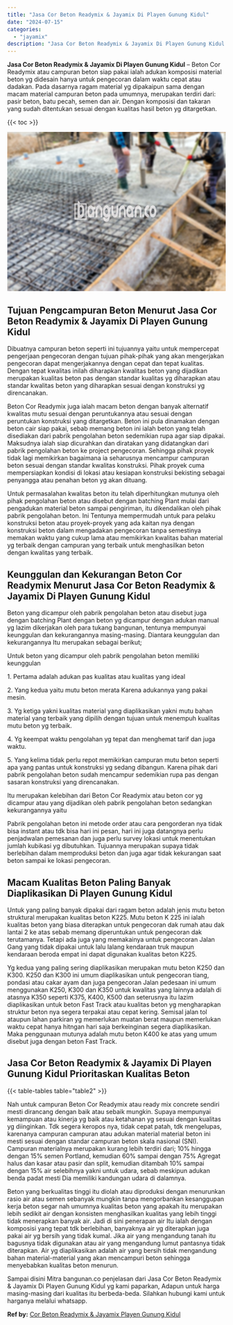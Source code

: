 ```yaml
---
title: "Jasa Cor Beton Readymix & Jayamix Di Playen Gunung Kidul"
date: "2024-07-15"
categories: 
  - "jayamix"
description: "Jasa Cor Beton Readymix & Jayamix Di Playen Gunung Kidul. Sampai disini Mitra bangunan.co penjelasan dari Jasa Cor Beton Readymix & Jayamix Di Playen Gunung..."
---
```


**Jasa Cor Beton Readymix & Jayamix Di Playen Gunung Kidul** – Beton Cor Readymix atau campuran beton siap pakai ialah adukan komposisi material beton yg didesain hanya untuk pengecoran dalam waktu cepat atau dadakan. Pada dasarnya ragam material yg dipakaipun sama dengan macam material campuran beton pada umumnya, merupakan terdiri dari: pasir beton, batu pecah, semen dan air. Dengan komposisi dan takaran yang sudah ditentukan sesuai dengan kualitas hasil beton yg ditargetkan.

{{< toc >}}

![Jasa Cor Beton Readymix & Jayamix Di Playen Gunung Kidul](/images/jasa-cor-readymix-56.png)

## Tujuan Pengcampuran Beton Menurut Jasa Cor Beton Readymix & Jayamix Di Playen Gunung Kidul

Dibuatnya campuran beton seperti ini tujuannya yaitu untuk mempercepat pengerjaan pengecoran dengan tujuan pihak-pihak yang akan mengerjakan pengecoran dapat mengerjakannya dengan cepat dan tepat kualitas. Dengan tepat kwalitas inilah diharapkan kwalitas beton yang dijadikan merupakan kualitas beton pas dengan standar kualitas yg diharapkan atau standar kwalitas beton yang diharapkan sesuai dengan konstruksi yg direncanakan.

Beton Cor Readymix juga ialah macam beton dengan banyak alternatif kwalitas mutu sesuai dengan peruntukannya atau sesuai dengan peruntukan konstruksi yang ditargetkan. Beton ini pula dinamakan dengan beton cair siap pakai, sebab memang beton ini ialah beton yang telah disediakan dari pabrik pengolahan beton sedemikian rupa agar siap dipakai. Maksudnya ialah siap dicurahkan dan diratakan yang didatangkan dari pabrik pengolahan beton ke project pengecoran. Sehingga pihak proyek tidak lagi memikirkan bagaimana ia seharusnya mencampur campuran beton sesuai dengan standar kwalitas konstruksi. Pihak proyek cuma mempersiapkan kondisi di lokasi atau kesiapan konstruksi bekisting sebagai penyangga atau penahan beton yg akan dituang.

Untuk permasalahan kwalitas beton itu telah diperhitungkan mutunya oleh pihak pengolahan beton atau disebut dengan batching Plant mulai dari pengadukan material beton sampai pengiriman, itu dikendalikan oleh pihak pabrik pengolahan beton. Ini Tentunya mempermudah untuk para pelaku konstruksi beton atau proyek-proyek yang ada kaitan nya dengan konstruksi beton dalam mengadakan pengecoran tanpa semestinya memakan waktu yang cukup lama atau memikirkan kwalitas bahan material yg terbaik dengan campuran yang terbaik untuk menghasilkan beton dengan kwalitas yang terbaik.

## Keunggulan dan Kekurangan Beton Cor Readymix Menurut Jasa Cor Beton Readymix & Jayamix Di Playen Gunung Kidul

Beton yang dicampur oleh pabrik pengolahan beton atau disebut juga dengan batching Plant dengan beton yg dicampur dengan adukan manual yg lazim dikerjakan oleh para tukang bangunan, tentunya mempunyai keunggulan dan kekurangannya masing-masing. Diantara keunggulan dan kekurangannya Itu merupakan sebagai berikut;

Untuk beton yang dicampur oleh pabrik pengolahan beton memiliki keunggulan

1\. Pertama adalah adukan pas kualitas atau kualitas yang ideal

2\. Yang kedua yaitu mutu beton merata Karena adukannya yang pakai mesin.

3\. Yg ketiga yakni kualitas material yang diaplikasikan yakni mutu bahan material yang terbaik yang dipilih dengan tujuan untuk menempuh kualitas mutu beton yg terbaik.

4\. Yg keempat waktu pengolahan yg tepat dan menghemat tarif dan juga waktu.

5\. Yang kelima tidak perlu repot memikirkan campuran mutu beton seperti apa yang pantas untuk konstruksi yg sedang dibangun. Karena pihak dari pabrik pengolahan beton sudah mencampur sedemikian rupa pas dengan sasaran konstruksi yang direncanakan.

Itu merupakan kelebihan dari Beton Cor Readymix atau beton cor yg dicampur atau yang dijadikan oleh pabrik pengolahan beton sedangkan kekurangannya yaitu

Pabrik pengolahan beton ini metode order atau cara pengorderan nya tidak bisa instant atau tdk bisa hari ini pesan, hari ini juga datangnya perlu penjadwalan pemesanan dan juga perlu survey lokasi untuk menentukan jumlah kubikasi yg dibutuhkan. Tujuannya merupakan supaya tidak berlebihan dalam memproduksi beton dan juga agar tidak kekurangan saat beton sampai ke lokasi pengecoran.

## Macam Kualitas Beton Paling Banyak Diaplikasikan Di Playen Gunung Kidul

Untuk yang paling banyak dipakai dari ragam beton adalah jenis mutu beton struktural merupakan kualitas beton K225. Mutu beton K 225 ini ialah kualitas beton yang biasa diterapkan untuk pengecoran dak rumah atau dak lantai 2 ke atas sebab memang diperuntukan untuk pengecoran dak terutamanya. Tetapi ada juga yang memakainya untuk pengecoran Jalan Gang yang tidak dipakai untuk lalu lalang kendaraan truk maupun kendaraan beroda empat ini dapat digunakan kualitas beton K225.

Yg kedua yang paling sering diaplikasikan merupakan mutu beton K250 dan K300. K250 dan K300 ini umum diaplikasikan untuk pengecoran tiang, pondasi atau cakar ayam dan juga pengecoran Jalan pedesaan ini umum menggunakan K250, K300 dan K350 untuk kwalitas yang lainnya adalah di atasnya K350 seperti K375, K400, K500 dan seterusnya itu lazim diaplikasikan untuk beton Fast Track atau kualitas beton yg mengharapkan struktur beton nya segera terpakai atau cepat kering. Semisal jalan tol ataupun lahan parkiran yg memerlukan muatan berat maupun memerlukan waktu cepat hanya hitngan hari saja berkeinginan segera diaplikasikan. Maka penggunaan mutunya adalah mutu beton K400 ke atas yang umum disebut juga dengan beton Fast Track.

## Jasa Cor Beton Readymix & Jayamix Di Playen Gunung Kidul Prioritaskan Kualitas Beton

{{< table-tables table="table2" >}}

Nah untuk campuran Beton Cor Readymix atau ready mix concrete sendiri mesti dirancang dengan baik atau sebaik mungkin. Supaya mempunyai kemampuan atau kinerja yg baik atau ketahanan yg sesuai dengan kualitas yg diinginkan. Tdk segera keropos nya, tidak cepat patah, tdk mengelupas, karenanya campuran campuran atau adukan material material beton ini mesti sesuai dengan standar campuran beton skala nasional (SNI). Campuran materialnya merupakan kurang lebih terdiri dari; 10% hingga dengan 15% semen Portland, kemudian 60% sampai dengan 75% Agregat halus dan kasar atau pasir dan split, kemudian ditambah 10% sampai dengan 15% air selebihnya yakni untuk udara, sebab meskipun adukan benda padat mesti Dia memiliki kandungan udara di dalamnya.

Beton yang berkualitas tinggi itu diolah atau diproduksi dengan menurunkan rasio air atau semen sebanyak mungkin tanpa mengorbankan kesanggupan kerja beton segar nah umumnya kualitas beton yang apakah itu merupakan lebih sedikit air dengan konsisten menghasilkan kualitas yang lebih tinggi tidak menerapkan banyak air. Jadi di sini penerapan air Itu ialah dengan komposisi yang tepat tdk berlebihan, banyaknya air yg diterapkan juga pakai air yg bersih yang tidak kumal. Jika air yang mengandung tanah itu bagusnya tidak digunakan atau air yang mengandung lumut pantasnya tidak diterapkan. Air yg diaplikasikan adalah air yang bersih tidak mengandung bahan material-material yang akan mencampuri beton sehingga menyebabkan kualitas beton menurun.

Sampai disini Mitra bangunan.co penjelasan dari Jasa Cor Beton Readymix & Jayamix Di Playen Gunung Kidul yg kami paparkan, Adapun untuk harga masing-masing dari kualitas itu berbeda-beda. Silahkan hubungi kami untuk harganya melalui whatsapp.

**Ref by:** [Cor Beton Readymix & Jayamix Playen Gunung Kidul](https://id.wikipedia.org/wiki/Cor)
